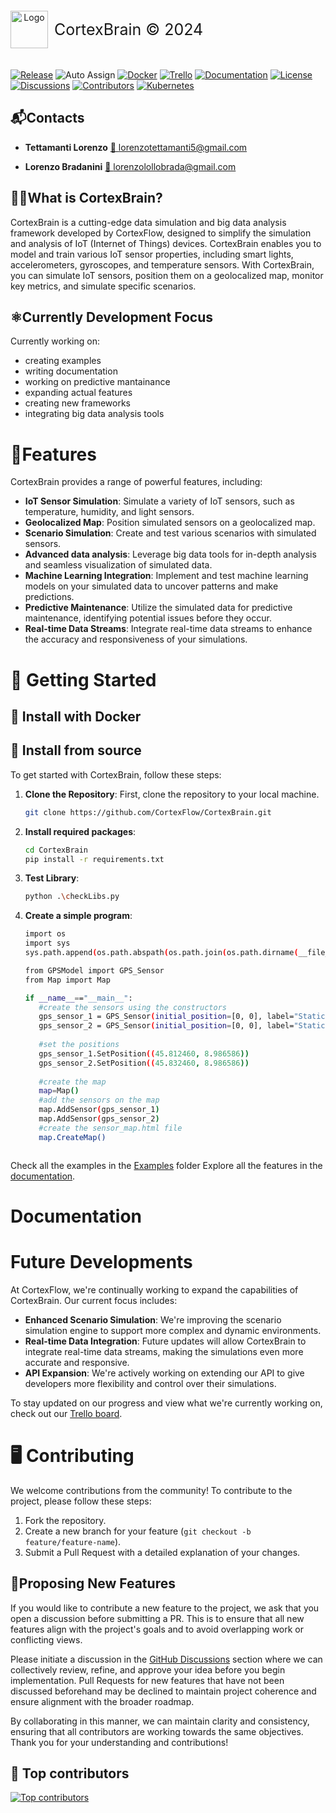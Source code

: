 <div align="center" style="display: flex; justify-content: left; align-items: center; height: 100px;">
  <img src="https://www.cortexflow.org/favicon.svg" alt="Logo" width="60" height="60">
  <span style="margin-left: 10px; font-size:25px">CortexBrain © 2024</span>
</div>

[![Release](https://img.shields.io/badge/Release-Currently%20under%20development-red?style=flat-square&logo=github)](https://github.com/CortexFlow/CortexBrain/releases) 
![Auto Assign](https://img.shields.io/github/actions/workflow/status/CortexFlow/CortexBrain/auto-assign.yml?style=flat-square&logo=github&logoColor=white)
[![Docker](https://img.shields.io/badge/Docker-Containerized-%232496ED.svg?style=flat-square&logo=docker&logoColor=white)](https://www.docker.com)
[![Trello](https://img.shields.io/badge/Trello-Project%20Management-%23026AA7.svg?style=flat-square&logo=Trello&logoColor=white)](https://trello.com/invite/b/66c731aab6030598aef7aed3/ATTIdfd7d08e42dca6f8b56a8b26f499ab8c95EB547E/cortexbrain)
[![Documentation](https://img.shields.io/badge/Docs-In%20Progress-red?style=flat-square&logo=readthedocs&logoColor=white)](./doc.md)
[![License](https://img.shields.io/badge/License-Apache%202.0-blue.svg?style=flat-square&logo=open-source-initiative&logoColor=white)](./LICENSE)
[![Discussions](https://img.shields.io/github/discussions/CortexFlow/CortexBrain?style=flat-square&logo=github-discussions&logoColor=white)](https://github.com/CortexFlow/CortexBrain/discussions)
[![Contributors](https://img.shields.io/badge/Contributors-Welcome-brightgreen?style=flat-square&logo=github&logoColor=white)](https://github.com/CortexFlow/CortexBrain#contributing)
[![Kubernetes](https://img.shields.io/badge/Kubernetes-Orchestrator-%23326CE5.svg?style=flat-square&logo=Kubernetes&logoColor=white)](https://kubernetes.io)  
  
## 📬Contacts

- **Tettamanti Lorenzo**  [📧 lorenzotettamanti5@gmail.com](mailto:lorenzotettamanti5@gmail.com)

- **Lorenzo Bradanini**  [📧 lorenzolollobrada@gmail.com](mailto:lorenzolollobrada@gmail.com)

## 🧑‍💻What is CortexBrain?

CortexBrain is a cutting-edge data simulation and big data analysis framework developed by CortexFlow, designed to simplify the simulation and analysis of IoT (Internet of Things) devices. CortexBrain enables you to model and train various IoT sensor properties, including smart lights, accelerometers, gyroscopes, and temperature sensors. With CortexBrain, you can simulate IoT sensors, position them on a geolocalized map, monitor key metrics, and simulate specific scenarios.

## ⚛️Currently Development Focus

Currently working on:

- creating examples
- writing documentation
- working on predictive mantainance
- expanding actual features
- creating new frameworks
- integrating big data analysis tools

# 🧪Features

CortexBrain provides a range of powerful features, including:

- **IoT Sensor Simulation**: Simulate a variety of IoT sensors, such as temperature, humidity, and light sensors.
- **Geolocalized Map**: Position simulated sensors on a geolocalized map.
- **Scenario Simulation**: Create and test various scenarios with simulated sensors.
-  **Advanced data analysis**: Leverage big data tools for in-depth analysis and seamless visualization of simulated data.
-  **Machine Learning Integration**: Implement and test machine learning models on your simulated data to uncover patterns and make predictions.
-  **Predictive Maintenance**: Utilize the simulated data for predictive maintenance, identifying potential issues before they occur.
-  **Real-time Data Streams**: Integrate real-time data streams to enhance the accuracy and responsiveness of your simulations.  

# 🤖 Getting Started
## 🐋 Install with Docker
## 🥷 Install from source
To get started with CortexBrain, follow these steps:

1. **Clone the Repository**: First, clone the repository to your local machine.

   ```bash
   git clone https://github.com/CortexFlow/CortexBrain.git
    ```

2. **Install required packages**:

   ```bash
   cd CortexBrain
   pip install -r requirements.txt

3. **Test Library**:

   ```bash
   python .\checkLibs.py

4. **Create a simple program**:

   ```bash
   import os
   import sys
   sys.path.append(os.path.abspath(os.path.join(os.path.dirname(__file__), '../')))

   from GPSModel import GPS_Sensor
   from Map import Map

   if __name__=="__main__":
      #create the sensors using the constructors
      gps_sensor_1 = GPS_Sensor(initial_position=[0, 0], label="Static GPS Sensor ")
      gps_sensor_2 = GPS_Sensor(initial_position=[0, 0], label="Static GPS Sensor 2")
      
      #set the positions
      gps_sensor_1.SetPosition((45.812460, 8.986586))
      gps_sensor_2.SetPosition((45.832460, 8.986586))
      
      #create the map
      map=Map()
      #add the sensors on the map
      map.AddSensor(gps_sensor_1)
      map.AddSensor(gps_sensor_2)
      #create the sensor_map.html file
      map.CreateMap()



Check all the examples in the [Examples](./Examples/) folder
Explore all the features in the [documentation](doc.md).

# Documentation


# Future Developments

At CortexFlow, we're continually working to expand the capabilities of CortexBrain. Our current focus includes:

- **Enhanced Scenario Simulation**: We're improving the scenario simulation engine to support more complex and dynamic environments.
- **Real-time Data Integration**: Future updates will allow CortexBrain to integrate real-time data streams, making the simulations even more accurate and responsive.
- **API Expansion**: We're actively working on extending our API to give developers more flexibility and control over their simulations.

To stay updated on our progress and view what we're currently working on, check out our [Trello board](https://trello.com/invite/b/66c731aab6030598aef7aed3/ATTIdfd7d08e42dca6f8b56a8b26f499ab8c95EB547E/cortexbrain).

# 🖥️ Contributing

We welcome contributions from the community! To contribute to the project, please follow these steps:

1. Fork the repository.
2. Create a new branch for your feature (`git checkout -b feature/feature-name`).
3. Submit a Pull Request with a detailed explanation of your changes.

## 🙋**Proposing New Features**

If you would like to contribute a new feature to the project, we ask that you open a discussion before submitting a PR. This is to ensure that all new features align with the project's goals and to avoid overlapping work or conflicting views.

Please initiate a discussion in the [GitHub Discussions](https://github.com/CortexFlow/CortexBrain/discussions) section where we can collectively review, refine, and approve your idea before you begin implementation. Pull Requests for new features that have not been discussed beforehand may be declined to maintain project coherence and ensure alignment with the broader roadmap.

By collaborating in this manner, we can maintain clarity and consistency, ensuring that all contributors are working towards the same objectives. Thank you for your understanding and contributions!

## 🐐 Top contributors
[![Top contributors](https://images.repography.com/54717595/CortexFlow/CortexBrain/top-contributors/bRL3WTk3lP0LlkiA2QM-GAH_NLqgBwcXYg8aH_s_9Fg/_YHQeQ-ptyH2aRy6rfxNfiMSSDWLoxKWQgKovd2sKJM_table.svg)](https://github.com/CortexFlow/CortexBrain/graphs/contributors)
